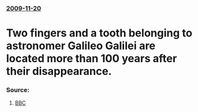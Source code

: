 ### [2009-11-20](/news/2009/11/20/index.md)

#  Two fingers and a tooth belonging to astronomer Galileo Galilei are located more than 100 years after their disappearance. 




### Source:

1. [BBC](http://news.bbc.co.uk/2/hi/europe/8371521.stm)
